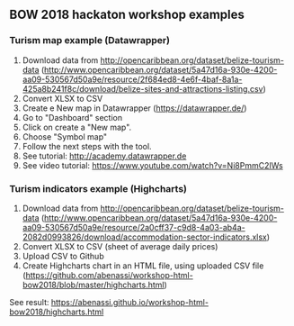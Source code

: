 ## BOW 2018 hackaton workshop examples

### Turism map example (Datawrapper)
1. Download data from http://opencaribbean.org/dataset/belize-tourism-data (http://www.opencaribbean.org/dataset/5a47d16a-930e-4200-aa09-530567d50a9e/resource/2f684ed8-4e6f-4baf-8a1a-425a8b241f8c/download/belize-sites-and-attractions-listing.csv)
2. Convert XLSX to CSV 
3. Create e New map in Datawrapper (https://datawrapper.de/)
4. Go to "Dashboard" section
5. Click on create a "New map".
6. Choose "Symbol map"
7. Follow the next steps with the tool.
8. See tutorial: http://academy.datawrapper.de
9. See video tutorial: https://www.youtube.com/watch?v=Ni8PmmC2IWs

### Turism indicators example (Highcharts)

1. Download data from http://opencaribbean.org/dataset/belize-tourism-data (http://www.opencaribbean.org/dataset/5a47d16a-930e-4200-aa09-530567d50a9e/resource/2a0cff37-c9d8-4a03-ab4a-2082d0993826/download/accommodation-sector-indicators.xlsx)
1. Convert XLSX to CSV (sheet of average daily prices)
2. Upload CSV to Github
3. Create Highcharts chart in an HTML file, using uploaded CSV file (https://github.com/abenassi/workshop-html-bow2018/blob/master/highcharts.html)

See result: https://abenassi.github.io/workshop-html-bow2018/highcharts.html
